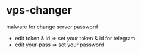 # vps-changer
malware for change server password



- edit token & id  => set your token & id for telegram
- edit your-pass  => set your password
